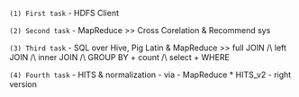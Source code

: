 `(1) First task` - HDFS Client

`(2) Second task` - MapReduce >> Cross Corelation & Recommend sys

`(3) Third task` - SQL over Hive, Pig Latin & MapReduce >> full JOIN /\ left JOIN /\ inner JOIN /\ GROUP BY + count /\ select + WHERE

`(4) Fourth task` - HITS & normalization  -  via  -  MapReduce
      * HITS_v2 - right version
